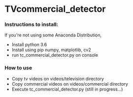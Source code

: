 # TVcommercial_detector

### Instructions to install:

If you're not using some Anaconda Distribution, 

- Install python 3.6
- Install using pip numpy, matplotlib, cv2
- run tc_commercial_detector.py on console

### How to use
- Copy tv videos on videos/television directory
- Copy commercial videos on videos/commercial directory
- Execute tc_commercial_detector.py (still in progress...)